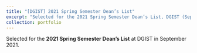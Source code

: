 ```yaml
---
title: "[DGIST] 2021 Spring Semester Dean’s List"
excerpt: "Selected for the 2021 Spring Semester Dean’s List, DGIST (Sep. 2021)"
collection: portfolio
---
```


Selected for the **2021 Spring Semester Dean’s List** at DGIST in September 2021.
